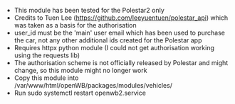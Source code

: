 - This module has been tested for the Polestar2 only
- Credits to Tuen Lee (https://github.com/leeyuentuen/polestar_api) which was taken as a basis for the authorisation
- user_id must be the 'main' user email which has been used to purchase the car, not any other additional ids created for the Polestar app
- Requires httpx python module (I could not get authorisation working using the requests lib)
- The authorisation scheme is not officially released by Polestar and might change, so this module might no longer work
- Copy this module into /var/www/html/openWB/packages/modules/vehicles/
- Run sudo systemctl restart openwb2.service
